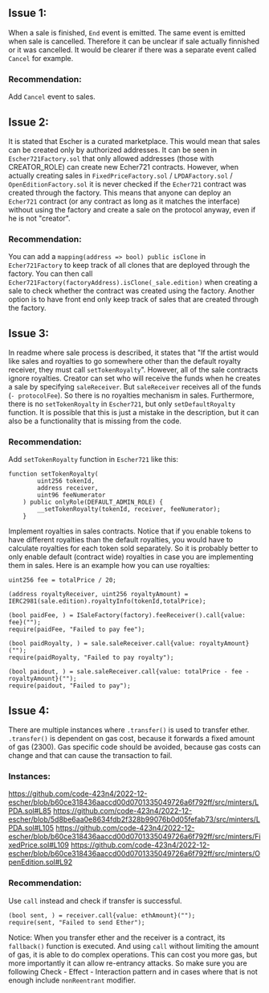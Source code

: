 ## Issue 1:
When a sale is finished, `End` event is emitted. The same event is emitted when sale is cancelled. Therefore it can be unclear if sale actually finnished or it was cancelled. It would be clearer if there was a separate event called `Cancel` for example.

### Recommendation:
Add `Cancel` event to sales.


## Issue 2:
It is stated that Escher is a curated marketplace. This would mean that sales can be created only by authorized addresses. It can be seen in `Escher721Factory.sol` that only allowed addresses (those with CREATOR_ROLE) can create new Echer721 contracts. However, when actually creating sales in `FixedPriceFactory.sol` / `LPDAFactory.sol` / `OpenEditionFactory.sol` it is never checked if the `Echer721` contract was created through the factory. This means that anyone can deploy an `Echer721` contract (or any contract as long as it matches the interface) without using the factory and create a sale on the protocol anyway, even if he is not "creator".

### Recommendation:
You can add a `mapping(address => bool) public isClone` in `Echer721Factory` to keep track of all clones that are deployed through the factory. You can then call `Echer721Factory(factoryAddress).isClone(_sale.edition)` when creating a sale to check whether the contract was created using the factory.
Another option is to have front end only keep track of sales that are created through the factory.


## Issue 3:
In readme where sale process is described, it states that "If the artist would like sales and royalties to go somewhere other than the default royalty receiver, they must call `setTokenRoyalty`". However, all of the sale contracts ignore royalties. Creator can set who will receive the funds when he creates a sale by specifying `saleReceiver`. But `saleReceiver` receives all of the funds (`- protocolFee`). So there is no royalties mechanism in sales. Furthermore, there is no `setTokenRoyalty` in `Escher721`, but only `setDefaultRoyalty` function. It is possible that this is just a mistake in the description, but it can also be a functionality that is missing from the code.

### Recommendation:
Add `setTokenRoyalty` function in `Escher721` like this:
```
function setTokenRoyalty(
        uint256 tokenId,
        address receiver,
        uint96 feeNumerator
    ) public onlyRole(DEFAULT_ADMIN_ROLE) {
        __setTokenRoyalty(tokenId, receiver, feeNumerator);
    }
```

Implement royalties in sales contracts. Notice that if you enable tokens to have different royalties than the default royalties, you would have to calculate royalties for each token sold separately. So it is probably better to only enable default (contract wide) royalties in case you are implementing them in sales.
Here is an example how you can use royalties: 
```
uint256 fee = totalPrice / 20;

(address royaltyReceiver, uint256 royaltyAmount) = IERC2981(sale.edition).royaltyInfo(tokenId,totalPrice);

(bool paidFee, ) = ISaleFactory(factory).feeReceiver().call{value: fee}("");
require(paidFee, "Failed to pay fee");

(bool paidRoyalty, ) = sale.saleReceiver.call{value: royaltyAmount}(""); 
require(paidRoyalty, "Failed to pay royalty");

(bool paidout, ) = sale.saleReceiver.call{value: totalPrice - fee - royaltyAmount}(""); 
require(paidout, "Failed to pay");

```

## Issue 4:
There are multiple instances where `.transfer()` is used to transfer ether. `.transfer()` is dependent on gas cost, because it forwards a fixed amount of gas (2300). Gas specific code should be avoided, because gas costs can change and that can cause the transaction to fail.

### Instances:

https://github.com/code-423n4/2022-12-escher/blob/b60ce318436aaccd00d0701335049726a6f792ff/src/minters/LPDA.sol#L85
https://github.com/code-423n4/2022-12-escher/blob/5d8be6aa0e8634fdb2f328b99076b0d05fefab73/src/minters/LPDA.sol#L105
https://github.com/code-423n4/2022-12-escher/blob/b60ce318436aaccd00d0701335049726a6f792ff/src/minters/FixedPrice.sol#L109
https://github.com/code-423n4/2022-12-escher/blob/b60ce318436aaccd00d0701335049726a6f792ff/src/minters/OpenEdition.sol#L92

### Recommendation:
Use `call` instead and check if transfer is successful.
```
(bool sent, ) = receiver.call{value: ethAmount}(""); 
require(sent, "Failed to send Ether");
```
Notice: When you transfer ether and the receiver is a contract, its `fallback()` function is executed. And using `call` without limiting the amount of gas, it is able to do complex operations. This can cost you more gas, but more importantly it can allow re-entrancy attacks. So make sure you are following Check - Effect - Interaction pattern and in cases where that is not enough include `nonReentrant` modifier.
